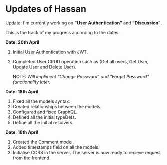 # Updates of Hassan

Update: I'm currently working on **"User Authentication"** and **"Discussion"**.

This is the track of my progress according to the dates.<br>

**Date: 20th April**

1. Initial User Authentication with JWT.
2. Completed User CRUD operation such as (Get all users, Get User, Update User and Delete User).

   NOTE: _Will impliment "Change Password" and "Forget Password" functionality later._

**Date: 18th April**

1. Fixed all the models syntax.
2. Created relationships between the models.
3. Configured and fixed GraphQL.
4. Defined all the initial typeDefs.
5. Define all the initial resolvers.

**Date: 18th April**

1. Created the Comment model.
2. Added timestamps field on all the models.
3. Initialise CORS in the server. The server is now ready to recieve request from the frontend.
